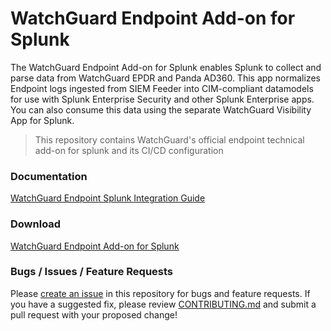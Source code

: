 # WatchGuard Endpoint Add-on for Splunk

The WatchGuard Endpoint Add-on for Splunk enables Splunk to collect and parse data from
WatchGuard EPDR and Panda AD360. This app normalizes Endpoint logs ingested from SIEM Feeder
into CIM-compliant datamodels for use with Splunk Enterprise Security and other Splunk Enterprise
apps. You can also consume this data using the separate WatchGuard Visibility App for Splunk.

>This repository contains WatchGuard's official endpoint technical add-on for splunk and its CI/CD configuration

### Documentation
[WatchGuard Endpoint Splunk Integration Guide](https://www.watchguard.com/help/docs/help-center/en-US/Content/Integration-Guides/General/splunk_integration_V2.html)

### Download
[WatchGuard Endpoint Add-on for Splunk](https://github.com/WatchGuard-Threat-Lab/Splunk_TA_WatchGuard_Endpoint/releases)

### Bugs / Issues / Feature Requests
Please [create an issue](https://github.com/WatchGuard-Threat-Lab/Splunk_TA_WatchGuard_Endpoint/issues) in this repository for bugs and feature requests. If you have a suggested fix, please review [CONTRIBUTING.md](CONTRIBUTING.md) and submit a pull request with your proposed change!